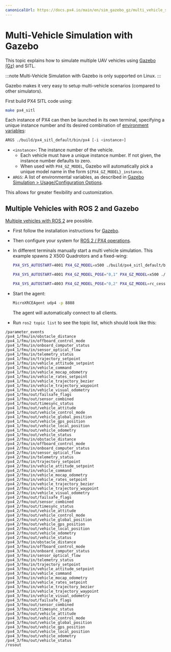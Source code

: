 ```yaml
---
canonicalUrl: https://docs.px4.io/main/en/sim_gazebo_gz/multi_vehicle_simulation
---
```


# Multi-Vehicle Simulation with Gazebo

This topic explains how to simulate multiple UAV vehicles using [Gazebo (Gz)](../sim_gazebo_gz/README.md) and SITL.

:::note
Multi-Vehicle Simulation with Gazebo is only supported on Linux.
:::

Gazebo makes it very easy to setup multi-vehicle scenarios (compared to other simulators).

First build PX4 SITL code using:

```sh
make px4_sitl
```

Each instance of PX4 can then be launched in its own terminal, specifying a unique instance number and its desired combination of [environment variables](../sim_gazebo_gz/README.md#usage-configuration-options):

```sh
ARGS ./build/px4_sitl_default/bin/px4 [-i <instance>]
```

- `<instance>`:
  The instance number of the vehicle.
  - Each vehicle must have a unique instance number.
    If not given, the instance number defaults to zero.
  - When used with `PX4_GZ_MODEL`, Gazebo will automatically pick a unique model name in the form `${PX4_GZ_MODEL}_instance`. 
- `ARGS`:
   A list of environmental variables, as described in [Gazebo Simulation > Usage/Configuration Options](../sim_gazebo_gz/README.md#usage-configuration-options).

This allows for greater flexibility and customization.

## Multiple Vehicles with ROS 2 and Gazebo

[Multiple vehicles with ROS 2](../ros/ros2_multi_vehicle.md) are possible.

- First follow the installation instructions for [Gazebo](../sim_gazebo_gz/README.md).
- Then configure your system for [ROS 2 / PX4 operations](../ros/ros2_comm.md#installation-setup).
- In different terminals manually start a multi vehicle simulation.
  This example spawns 2 X500 Quadrotors and a fixed-wing:

  ```sh
  PX4_SYS_AUTOSTART=4001 PX4_GZ_MODEL=x500 ./build/px4_sitl_default/bin/px4 -i 1
  ```
  
  ```sh
  PX4_SYS_AUTOSTART=4001 PX4_GZ_MODEL_POSE="0,1" PX4_GZ_MODEL=x500 ./build/px4_sitl_default/bin/px4 -i 2
  ```
  
  ```sh
  PX4_SYS_AUTOSTART=4003 PX4_GZ_MODEL_POSE="0,2" PX4_GZ_MODEL=rc_cessna ./build/px4_sitl_default/bin/px4 -i 3
  ```
  
- Start the agent:

  ```sh
  MicroXRCEAgent udp4 -p 8888
  ```
  The agent will automatically connect to all clients.
-  Run `ros2 topic list` to see the topic list, which should look like this:
  ```
  /parameter_events
  /px4_1/fmu/in/obstacle_distance
  /px4_1/fmu/in/offboard_control_mode
  /px4_1/fmu/in/onboard_computer_status
  /px4_1/fmu/in/sensor_optical_flow
  /px4_1/fmu/in/telemetry_status
  /px4_1/fmu/in/trajectory_setpoint
  /px4_1/fmu/in/vehicle_attitude_setpoint
  /px4_1/fmu/in/vehicle_command
  /px4_1/fmu/in/vehicle_mocap_odometry
  /px4_1/fmu/in/vehicle_rates_setpoint
  /px4_1/fmu/in/vehicle_trajectory_bezier
  /px4_1/fmu/in/vehicle_trajectory_waypoint
  /px4_1/fmu/in/vehicle_visual_odometry
  /px4_1/fmu/out/failsafe_flags
  /px4_1/fmu/out/sensor_combined
  /px4_1/fmu/out/timesync_status
  /px4_1/fmu/out/vehicle_attitude
  /px4_1/fmu/out/vehicle_control_mode
  /px4_1/fmu/out/vehicle_global_position
  /px4_1/fmu/out/vehicle_gps_position
  /px4_1/fmu/out/vehicle_local_position
  /px4_1/fmu/out/vehicle_odometry
  /px4_1/fmu/out/vehicle_status
  /px4_2/fmu/in/obstacle_distance
  /px4_2/fmu/in/offboard_control_mode
  /px4_2/fmu/in/onboard_computer_status
  /px4_2/fmu/in/sensor_optical_flow
  /px4_2/fmu/in/telemetry_status
  /px4_2/fmu/in/trajectory_setpoint
  /px4_2/fmu/in/vehicle_attitude_setpoint
  /px4_2/fmu/in/vehicle_command
  /px4_2/fmu/in/vehicle_mocap_odometry
  /px4_2/fmu/in/vehicle_rates_setpoint
  /px4_2/fmu/in/vehicle_trajectory_bezier
  /px4_2/fmu/in/vehicle_trajectory_waypoint
  /px4_2/fmu/in/vehicle_visual_odometry
  /px4_2/fmu/out/failsafe_flags
  /px4_2/fmu/out/sensor_combined
  /px4_2/fmu/out/timesync_status
  /px4_2/fmu/out/vehicle_attitude
  /px4_2/fmu/out/vehicle_control_mode
  /px4_2/fmu/out/vehicle_global_position
  /px4_2/fmu/out/vehicle_gps_position
  /px4_2/fmu/out/vehicle_local_position
  /px4_2/fmu/out/vehicle_odometry
  /px4_2/fmu/out/vehicle_status
  /px4_3/fmu/in/obstacle_distance
  /px4_3/fmu/in/offboard_control_mode
  /px4_3/fmu/in/onboard_computer_status
  /px4_3/fmu/in/sensor_optical_flow
  /px4_3/fmu/in/telemetry_status
  /px4_3/fmu/in/trajectory_setpoint
  /px4_3/fmu/in/vehicle_attitude_setpoint
  /px4_3/fmu/in/vehicle_command
  /px4_3/fmu/in/vehicle_mocap_odometry
  /px4_3/fmu/in/vehicle_rates_setpoint
  /px4_3/fmu/in/vehicle_trajectory_bezier
  /px4_3/fmu/in/vehicle_trajectory_waypoint
  /px4_3/fmu/in/vehicle_visual_odometry
  /px4_3/fmu/out/failsafe_flags
  /px4_3/fmu/out/sensor_combined
  /px4_3/fmu/out/timesync_status
  /px4_3/fmu/out/vehicle_attitude
  /px4_3/fmu/out/vehicle_control_mode
  /px4_3/fmu/out/vehicle_global_position
  /px4_3/fmu/out/vehicle_gps_position
  /px4_3/fmu/out/vehicle_local_position
  /px4_3/fmu/out/vehicle_odometry
  /px4_3/fmu/out/vehicle_status
  /rosout
  ```
